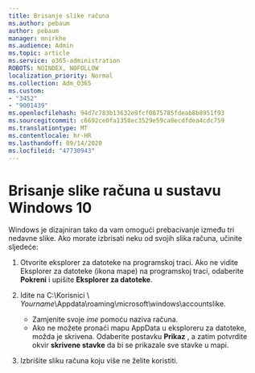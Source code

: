 ```yaml
---
title: Brisanje slike računa
ms.author: pebaum
author: pebaum
manager: mnirkhe
ms.audience: Admin
ms.topic: article
ms.service: o365-administration
ROBOTS: NOINDEX, NOFOLLOW
localization_priority: Normal
ms.collection: Adm_O365
ms.custom:
- "3452"
- "9001439"
ms.openlocfilehash: 94d7c783b13632e9fcf0875785fdeab8b8951f93
ms.sourcegitcommit: c6692ce0fa1358ec3529e59ca0ecdfdea4cdc759
ms.translationtype: MT
ms.contentlocale: hr-HR
ms.lasthandoff: 09/14/2020
ms.locfileid: "47730943"
---
```

# <a name="delete-an-account-picture-in-windows-10"></a>Brisanje slike računa u sustavu Windows 10

Windows je dizajniran tako da vam omogući prebacivanje između tri nedavne slike. Ako morate izbrisati neku od svojih slika računa, učinite sljedeće:

1. Otvorite eksplorer za datoteke na programskoj traci. Ako ne vidite Eksplorer za datoteke (ikona mape) na programskoj traci, odaberite **Pokreni** i upišite **Eksplorer za datoteke**.

2. Idite na C:\Korisnici \\ *Yourname*\Appdata\roaming\microsoft\windows\accountslike. 
    - Zamjenite svoje *ime* pomoću naziva računa.
    - Ako ne možete pronaći mapu AppData u eksploreru za datoteke, možda je skrivena. Odaberite postavku **Prikaz** , a zatim potvrdite okvir **skrivene stavke** da bi se prikazale sve stavke u mapi.

3. Izbrišite sliku računa koju više ne želite koristiti.
 
 